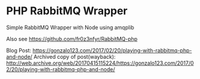 PHP RabbitMQ Wrapper
======

Simple RabbitMQ Wrapper with Node using amqplib

Also see https://github.com/fr0z3nfyr/RabbitMQ-php

Blog Post: https://gonzalo123.com/2017/02/20/playing-with-rabbitmq-php-and-node/
Archived copy of post(wayback): http://web.archive.org/web/20170415115224/https://gonzalo123.com/2017/02/20/playing-with-rabbitmq-php-and-node/
